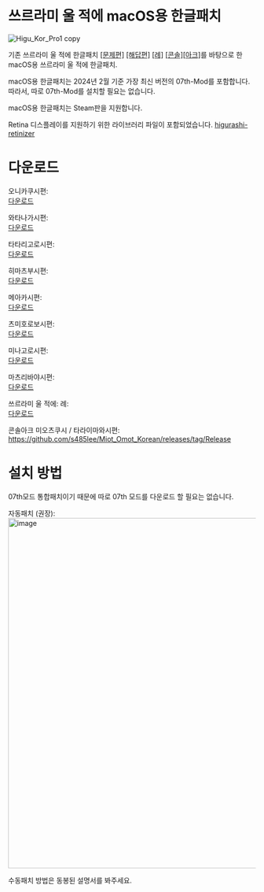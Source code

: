 # 쓰르라미 울 적에 macOS용 한글패치
![Higu_Kor_Pro1 copy](https://github.com/s485lee/Higurashi_Korean_Mac/assets/155126361/fd296659-d00e-46b6-91d2-07773c39f01a)<br /> 

기존 쓰르라미 울 적에 한글패치 [[문제편]](https://gall.dcinside.com/mgallery/board/view/?id=higurashi&no=7077) [[해답편]](https://gall.dcinside.com/mgallery/board/view/?id=higurashi&no=11567) [[례]](https://gall.dcinside.com/m/higurashi/521638) [[콘솔]](https://gall.dcinside.com/mgallery/board/view/?id=higurashi&no=215292)[[아크]](https://gall.dcinside.com/mgallery/board/view/?id=higurashi&no=567828)를 바탕으로 한 macOS용 쓰르라미 울 적에 한글패치.<br /> 

macOS용 한글패치는 2024년 2월 기준 가장 최신 버전의 07th-Mod를 포함합니다. 따라서, 따로 07th-Mod를 설치할 필요는 없습니다.<br />

macOS용 한글패치는 Steam판을 지원합니다.<br />

Retina 디스플레이를 지원하기 위한 라이브러리 파일이 포함되었습니다. [higurashi-retinizer](https://github.com/TellowKrinkle/higurashi-retinaizer)<br />

# 다운로드
오니카쿠시편:<br /> 
[다운로드](https://mega.nz/file/bNIlEYLa#gH5D3otBJVyzbuTQVyJ4ZQ_l7Q9jS_HNL-p-ZK4Xg94)<br /> 

와타나가시편:<br /> 
[다운로드](https://mega.nz/file/qIom1DjQ#OsjMoShX-YmqXAiN6AA_wK3bLWLZh72NIy45g6u5n80)<br /> 

타타리고로시편:<br /> 
[다운로드](https://mega.nz/file/3MBCCaDY#Szd6J0o-GtUEHA9NTRfW4m66Bhg00UmeTw1QFmoRNKc)<br /> 

히마츠부시편:<br /> 
[다운로드](https://mega.nz/file/WRpVnAaQ#_Hko4ml1Ebu6Kv1huDB_QVG8L-H3xuuqfGp0i-CbDyU)<br /> 

메아카시편:<br /> 
[다운로드](https://mega.nz/file/WNIhjIyY#snTj53JxcTlxEfKmkJtLjTwntg3vkvggxaCwuHnaqjI)<br /> 

츠미호로보시편:<br /> 
[다운로드](https://mega.nz/file/GZhl3BIL#kfG-UYbG-q96cgzHz3X5U3L3DZwI0aA6bKVyrd-Isu0)<br /> 

미나고로시편:<br /> 
[다운로드](https://mega.nz/file/vIARSLjI#6N2noUPe0SGlU9ygC_tO35sUlZ5FB9tsDDWab9vL4ZI)<br /> 

마츠리바야시편:<br /> 
[다운로드](https://mega.nz/file/6QoQSawJ#E3OshBDXPNNjHZ7lrsKcbBAK-34E3ZjxPucMVcdzbmM)<br /> 

쓰르라미 울 적에: 례:<br /> 
[다운로드](https://mega.nz/file/Oc4RzaCS#0_rML1qcCe35ZC0p2hHgW1eTk-JAy5P0Knb0r7LdaVA)<br /> 

콘솔아크 미오츠쿠시 / 타라이마와시편:<br /> 
https://github.com/s485lee/Miot_Omot_Korean/releases/tag/Release<br /> 

# 설치 방법
07th모드 통합패치이기 때문에 따로 07th 모드를 다운로드 할 필요는 없습니다. <br />

자동패치 (권장):<br /> 
<img width="712" alt="image" src="https://github.com/s485lee/Higurashi_Korean_Mac/assets/155126361/4c933404-6fea-44db-a629-b528e73077ff"><br /> 

수동패치 방법은 동봉된 설명서를 봐주세요.

